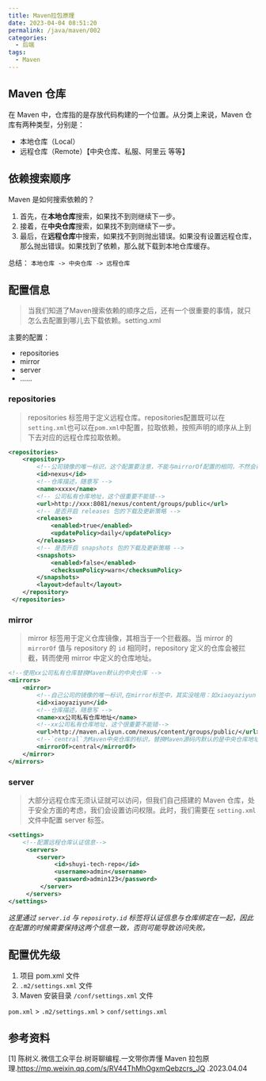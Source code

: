 ```yaml
---
title: Maven拉包原理
date: 2023-04-04 08:51:20
permalink: /java/maven/002
categories:
  - 后端
tags:
  - Maven
---
```


## Maven 仓库

在 Maven 中，仓库指的是存放代码构建的一个位置。从分类上来说，Maven 仓库有两种类型，分别是：
- 本地仓库（Local）
- 远程仓库（Remote）【中央仓库、私服、阿里云 等等】

## 依赖搜索顺序

Maven 是如何搜索依赖的？

1. 首先，在**本地仓库**搜索，如果找不到则继续下一步。
2. 接着，在**中央仓库**搜索，如果找不到则继续下一步。
3. 最后，在**远程仓库**中搜索，如果找不到则抛出错误。如果没有设置远程仓库，那么抛出错误。如果找到了依赖，那么就下载到本地仓库缓存。

总结： `本地仓库 -> 中央仓库 -> 远程仓库`

## 配置信息

> 当我们知道了Maven搜索依赖的顺序之后，还有一个很重要的事情，就只怎么去配置到哪儿去下载依赖。setting.xml

主要的配置：

- repositories
- mirror
- server
- ……

### repositories

> repositories 标签用于定义远程仓库。repositories配置既可以在`setting.xml`也可以在`pom.xml`中配置，拉取依赖，按照声明的顺序从上到下去对应的远程仓库拉取依赖。

```xml
<repositories>
    <repository>
        <!--公司镜像的唯一标识，这个配置要注意，不能与mirrorOf配置的相同，不然会被拦截，重定向到外网的镜像仓库 -->
        <id>nexus</id>
        <!--仓库描述，随意写 -->
        <name>xxxx</name>
        <!-- 公司私有仓库地址，这个很重要不能错-->
        <url>http://xxx:8081/nexus/content/groups/public</url>
        <!-- 是否开启 releases 包的下载及更新策略 -->
        <releases>
            <enabled>true</enabled>
            <updatePolicy>daily</updatePolicy>
        </releases>
        <!-- 是否开启 snapshots 包的下载及更新策略 -->
        <snapshots>
            <enabled>false</enabled>
            <checksumPolicy>warn</checksumPolicy>
        </snapshots>
        <layout>default</layout>
    </repository>
 </repositories>
```

### mirror

> mirror 标签用于定义仓库镜像，其相当于一个拦截器。当 mirror 的 `mirrorOf` 值与 repository 的 `id` 相同时，repository 定义的仓库会被拦截，转而使用 mirror 中定义的仓库地址。

```xml
<!--使用xx公司私有仓库替换Maven默认的中央仓库 -->
<mirrors>
    <mirror>
        <!--自己公司的镜像的唯一标识,在mirror标签中，其实没啥用：如xiaoyaziyun -->
        <id>xiaoyaziyun</id>   
        <!--仓库描述，随意写 -->
        <name>xx公司私有仓库地址</name> 
        <!--xx公司私有仓库地址，这个很重要不能错-->
        <url>http://maven.aliyun.com/nexus/content/groups/public/</url>
        <!--`central`为Maven中央仓库的标识，替换Maven源码内默认的是中央仓库地址-->
        <mirrorOf>central</mirrorOf>
    </mirror>
</mirrors>
```

### server

> 大部分远程仓库无须认证就可以访问，但我们自己搭建的 Maven 仓库，处于安全方面的考虑，我们会设置访问权限。此时，我们需要在 `setting.xml` 文件中配置 server 标签。

```xml
<settings>
    <!--配置远程仓库认证信息-->
     <servers>
        <server>
             <id>shuyi-tech-repo</id>
             <username>admin</username>
             <password>admin123</password>
         </server>
     </servers>
</settings>
```

*这里通过 `server.id` 与 `reposiroty.id` 标签将认证信息与仓库绑定在一起，因此在配置的时候需要保持这两个信息一致，否则可能导致访问失败。*

## 配置优先级

1. 项目 pom.xml 文件
2. `.m2/settings.xml` 文件
3. Maven 安装目录 `/conf/settings.xml` 文件

`pom.xml` > `.m2/settings.xml` > `conf/settings.xml`

## 参考资料

[1]  陈树义.微信工众平台.树哥聊编程.一文带你弄懂 Maven 拉包原理.https://mp.weixin.qq.com/s/RV44ThMhOgxmQebzcrs_JQ .2023.04.04